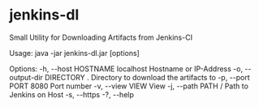 # jenkins-dl
Small Utility for Downloading Artifacts from Jenkins-CI

Usage: java -jar jenkins-dl.jar [options]

Options:
  -h, --host HOSTNAME         localhost  Hostname or IP-Address
  -o, --output-dir DIRECTORY  .          Directory to download the artifacts to
  -p, --port PORT             8080       Port number
  -v, --view VIEW                        View
  -j, --path PATH             /          Path to Jenkins on Host
  -s, --https
  -?, --help
